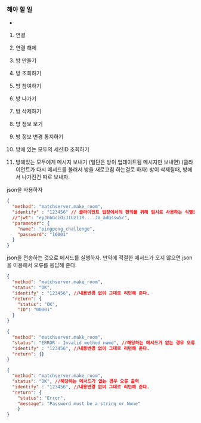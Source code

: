 ### 해야 할 일
- 

1. 연결
2. 연결 해제

1. 방 만들기
2. 방 조회하기
3. 방 참여하기
4. 방 나가기
5. 방 삭제하기
6. 방 정보 보기

1. 방 정보 변경 통지하기

1. 방에 있는 모두의 세션ID 조회하기

1. 방에있는 모두에게 메시지 보내기
 (일단은 방이 업데이트됨 메시지만 보내면)
 (클라이언트가 다시 메서드를 불러서 방을 새로고침 하는걸로 하자)
 방이 삭제될때, 방에서 나가진건 따로 보내자.




 json을 사용하자
```json
{
  "method": "matchserver.make_room",
  "identify" : "123456" // 클라이언트 입장에서의 편의를 위해 임시로 사용하는 식별코드, 내용변경 없이 그대로 리턴해 준다.
  //"jwt": "eyJhbGciOiJIUzI1R....JV_adQssw5c",
  "parameter": {
    "name": "pingpong_challenge",
    "password": "10001"
  }
}
```

json을 전송하는 것으로 메서드를 실행하자.
만약에 적절한 메서드가 오지 않으면 json을 이용해서 오류를 응답해 준다.

```json
{
  "method": "matchserver.make_room",
  "status": "OK",
  "identify" : "123456", //내용변경 없이 그대로 리턴해 준다.
  "return": {
    "status": "OK",
    "ID": "00001"
  }
}
```

```json
{
  "method": "matchserver.makk_room",
  "status": "ERROR - Invalid method name", //해당하는 메서드가 없는 경우 오류 출력
  "identify" : "123456", //내용변경 없이 그대로 리턴해 준다.
  "return": {}
}
```

```json
{
  "method": "matchserver.make_room",
  "status": "OK", //해당하는 메서드가 없는 경우 오류 출력
  "identify" : "123456", //내용변경 없이 그대로 리턴해 준다.
  "return": {
    "status": "Error",
    "message": "Password must be a string or None"
    }
}
```